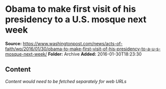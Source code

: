 # Obama to make first visit of his presidency to a U.S. mosque next week

**Source:** https://www.washingtonpost.com/news/acts-of-faith/wp/2016/01/30/obama-to-make-first-visit-of-his-presidency-to-a-u-s-mosque-next-week/
**Folder:** Archive
**Added:** 2016-01-30T18:23:30




## Content
*Content would need to be fetched separately for web URLs*
